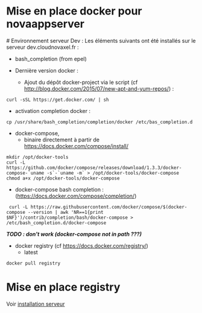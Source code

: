  # Mise en place docker pour novaappserver
<a name="instserv">
# Environnement serveur Dev :
Les éléments suivants ont été installés sur le serveur dev.cloudnovaxel.fr :

- bash_completion (from epel)

- Dernière version docker :
  - Ajout du dépôt docker-project via le script (cf http://blog.docker.com/2015/07/new-apt-and-yum-repos/) :
```shell
curl -sSL https://get.docker.com/ | sh
```

- activation completion docker :
```shell
cp /usr/share/bash_completion/completion/docker /etc/bas_completion.d
```

- docker-compose, 
  - binaire directement à partir de https://docs.docker.com/compose/install/
```shell
mkdir /opt/docker-tools
curl -L https://github.com/docker/compose/releases/download/1.3.3/docker-compose-`uname -s`-`uname -m` > /opt/docker-tools/docker-compose
chmod a+x /opt/docker-tools/docker-compose
```

- docker-compose bash completion :(https://docs.docker.com/compose/completion/)
```shell
 curl -L https://raw.githubusercontent.com/docker/compose/$(docker-compose --version | awk 'NR==1{print $NF}')/contrib/completion/bash/docker-compose > /etc/bash_completion.d/docker-compose
```
**_TODO : don't work (docker-compose not in path ???)_**


- docker registry (cf https://docs.docker.com/registry/)
   - latest
```shell
docker pull registry
```

# Mise en place registry

Voir [installation serveur](#instserv)